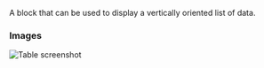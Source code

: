 A block that can be used to display a vertically oriented list of data.

### Images

![Table screenshot](https://gitlab.com/appsemble/appsemble/-/raw/0.34.4/config/assets/list.png)
